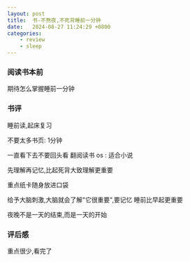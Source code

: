 ```yaml
---
layout: post
title:  书-不熬夜,不死背睡前一分钟
date:   2024-08-27 11:24:29 +0800
categories: 
    - review
    - sleep
---
```


### 阅读书本前

期待怎么掌握睡前一分钟

### 书评

<!-- ![view](img/note.png) -->

睡前读,起床复习

不要太多书页: 1分钟

一直看下去不要回头看 翻阅读书
os : 适合小说

先理解再记忆,比起死背大致理解更重要

重点纸卡随身放进口袋

给予大脑刺激,大脑就会了解"它很重要",要记忆
睡前比早起更重要

夜晚不是一天的结束,而是一天的开始

### 评后感

重点很少,看完了